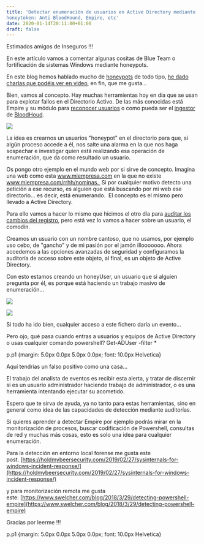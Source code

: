 ```yaml
---
title: 'Detectar enumeración de usuarios en Active Directory mediante
honeytoken: Anti BloodHound, Empire, etc'
date: 2020-01-14T20:11:00+01:00
draft: false
---
```


Estimados amigos de Inseguros !!!  
  
En este artículo vamos a comentar algunas cositas de Blue Team o fortificación de sistemas Windows mediante honeypots.  
  
En este blog hemos hablado mucho de [honeypots](http://kinomakino.blogspot.com/search/label/Honeypot) de todo tipo, [he dado charlas que podéis ver en video](https://www.youtube.com/watch?v=WqOzF0YLDGA), en fin, que me gusta...  
  
Bien, vamos al concepto. Hay muchas herramientas hoy en día que se usan para explotar fallos en el Directorio Activo. De las más conocidas está Empire y su módulo para [reconocer usuarios](https://github.com/EmpireProject/Empire/blob/master/data/module_source/situational_awareness/host/Invoke-WinEnum.ps1) o como pueda ser el [ingestor](https://github.com/BloodHoundAD/BloodHound/tree/master/Ingestors) de [BloodHoud](https://github.com/BloodHoundAD/BloodHound).  
  

[![](https://1.bp.blogspot.com/-HDxGcONWjNw/XheY-TDhJNI/AAAAAAAAGfg/KOzEnQZgTrwHZha3N6IyWIH9ZQ2KTf3GQCLcBGAsYHQ/s640/maxresdefault.jpg)](https://1.bp.blogspot.com/-HDxGcONWjNw/XheY-TDhJNI/AAAAAAAAGfg/KOzEnQZgTrwHZha3N6IyWIH9ZQ2KTf3GQCLcBGAsYHQ/s1600/maxresdefault.jpg)

  
La idea es crearnos un usuarios "honeypot" en el directorio para que, si algún proceso accede a él, nos salte una alarma en la que nos haga sospechar e investigar quien está realizando esa operación de enumeración, que da como resultado un usuario.  
  
Os pongo otro ejemplo en el mundo web por si sirve de concepto. Imagina una web como esta www.miempresa.com en la que no existe www.miempresa.com/rrhh/nominas.  Si por cualquier motivo detecto una petición a ese recurso, es alguien que está buscando por mi web ese directorio... es decir, está enumerando.  El concepto es el mismo pero llevado a Active Directory.  
  
Para ello vamos a hacer lo mismo que hicimos el otro día para [auditar los cambios del registro](http://kinomakino.blogspot.com/2020/01/auditar-cambios-en-el-registro-sin.html), pero está vez lo vamos a hacer sobre un usuario, el comodín.  
  
Creamos un usuario con un nombre cantoso, que no usamos, por ejemplo uso cebo, de "gancho" y de mi pasión por el jamón illooooooo. Ahora accedemos a las opciones avanzadas de seguridad y configuramos la auditoría de acceso sobre este objeto, al final, es un objeto de Active Directory.  
  
Con esto estamos creando un honeyUser, un usuario que si alguien pregunta por él, es porque está haciendo un trabajo masivo de enumeración...  
  

[![](https://1.bp.blogspot.com/-AbcVUdRud6E/Xh4AKxI_99I/AAAAAAAAGf0/I6GzJYhVZfobgLUBjjhuk3RUMDDHnPtNQCLcBGAsYHQ/s640/cebo.png)](https://1.bp.blogspot.com/-AbcVUdRud6E/Xh4AKxI_99I/AAAAAAAAGf0/I6GzJYhVZfobgLUBjjhuk3RUMDDHnPtNQCLcBGAsYHQ/s1600/cebo.png)

[![](https://1.bp.blogspot.com/-eAjL975ACm4/Xh4BfCYVD_I/AAAAAAAAGgA/4n0TohZV-RIJHlAiPuc9lzVzqOBuZX0nQCLcBGAsYHQ/s640/Captura%2Bde%2Bpantalla%2B2020-01-14%2Ba%2Blas%2B18.56.04.png)](https://1.bp.blogspot.com/-eAjL975ACm4/Xh4BfCYVD_I/AAAAAAAAGgA/4n0TohZV-RIJHlAiPuc9lzVzqOBuZX0nQCLcBGAsYHQ/s1600/Captura%2Bde%2Bpantalla%2B2020-01-14%2Ba%2Blas%2B18.56.04.png)

Si todo ha ido bien, cualquier acceso a este fichero daría un evento...

  

Pero ojo, qué pasa cuando entras a usuarios y equipos de Active Directory o usas cualquier comando powershell? Get-ADUser -filter \*

  

p.p1 {margin: 5.0px 0.0px 5.0px 0.0px; font: 10.0px Helvetica}

Aquí tendrías un falso positivo como una casa...

  

El trabajo del analista de eventos es recibir esta alerta, y tratar de discernir si es un usuario administrador haciendo trabajo de administrador, o es una herramienta intentando ejecutar su acometido.

  

Espero que te sirva de ayuda, ya no tanto para estas herramientas, sino en general como idea de las capacidades de detección mediante auditorías.

  

Si quieres aprender a detectar Empire por ejemplo podrás mirar en la monitorización de procesos, buscar codificación de Powershell, consultas de red y muchas más cosas, esto es solo una idea para cualquier enumeración.

  

Para la detección en entorno local forense me gusta este post. [https://holdmybeersecurity.com/2019/02/27/sysinternals-for-windows-incident-response/](https://holdmybeersecurity.com/2019/02/27/sysinternals-for-windows-incident-response/)

  

y para monitorización remota me gusta este: [https://www.swelcher.com/blog/2018/3/29/detecting-powershell-empire](https://www.swelcher.com/blog/2018/3/29/detecting-powershell-empire)

  

Gracias por leerme !!!

p.p1 {margin: 5.0px 0.0px 5.0px 0.0px; font: 10.0px Helvetica}